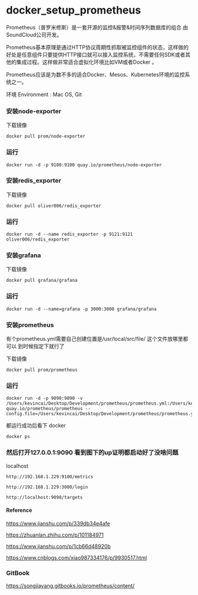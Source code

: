 # docker_setup_prometheus
Prometheus（普罗米修斯）是一套开源的监控&报警&时间序列数据库的组合.由SoundCloud公司开发。

Prometheus基本原理是通过HTTP协议周期性抓取被监控组件的状态，这样做的好处是任意组件只要提供HTTP接口就可以接入监控系统，不需要任何SDK或者其他的集成过程。这样做非常适合虚拟化环境比如VM或者Docker 。

Prometheus应该是为数不多的适合Docker、Mesos、Kubernetes环境的监控系统之一。

环境 Environment : 
Mac OS, Git 

### 安装node-exporter
下载镜像
```
docker pull prom/node-exporter
```
### 运行
```
docker run -d -p 9100:9100 quay.io/prometheus/node-exporter
```

### 安装redis_exporter
下载镜像
```
docker pull oliver006/redis_exporter
```
### 运行
```
docker run -d --name redis_exporter -p 9121:9121 oliver006/redis_exporter
```

### 安装grafana
下载镜像
```
docker pull grafana/grafana
```
### 运行
```
docker run -d --name=grafana -p 3000:3000 grafana/grafana
```

### 安装prometheus

有个prometheus.yml需要自己创建位置是/usr/local/src/file/ 这个文件放哪里都可以 到时候指定下就行了

下载镜像
```
docker pull prom/prometheus
```

### 运行
```
docker run -d -p 9090:9090 -v /Users/kevincai/Desktop/Development/prometheus/prometheus.yml:/Users/kevincai/Desktop/Development/prometheus/prometheus.yml quay.io/prometheus/prometheus --config.file=/Users/kevincai/Desktop/Development/prometheus/prometheus.yml
```

都运行成功后看下 docker

```
docker ps 
```
### 然后打开127.0.0.1:9090 看到图下的up证明都启动好了没啥问题 
localhost

```
http://192.168.1.229:9100/metrics

http://192.168.1.229:3000/login

http://localhost:9090/targets

```

#### Reference
https://www.jianshu.com/p/339db34e4afe 

https://zhuanlan.zhihu.com/p/101184971

https://www.jianshu.com/p/1cb66d48920b
 
https://www.cnblogs.com/xiao987334176/p/9930517.html 

### GitBook 
https://songjiayang.gitbooks.io/prometheus/content/